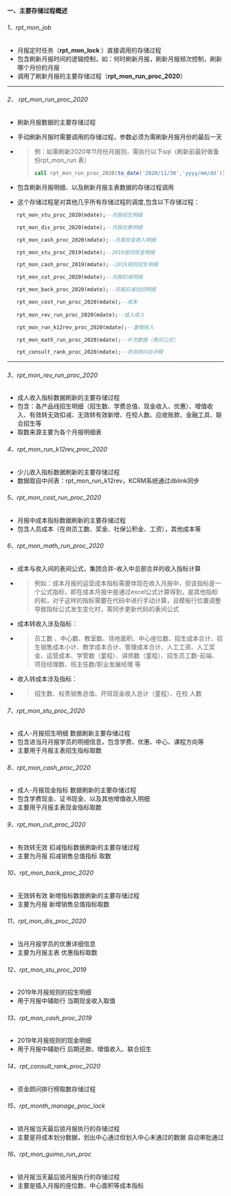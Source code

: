 #### 一、主要存储过程概述

######   1、rpt_mon_job 

- 月报定时任务（**rpt_mon_lock** ）直接调用的存储过程 
- 包含刷新月报时间的逻辑控制，如：何时刷新月报，刷新月报频次控制，刷新哪个月份的月报
- 调用了刷新月报的主要存储过程（**rpt_mon_run_proc_2020**）

----

###### 2、 rpt_mon_run_proc_2020 

- 刷新月报数据的主要存储过程

- 手动刷新月报时需要调用的存储过程，参数必须为需刷新月报月份的最后一天

- > 例：如需刷新2020年11月份月报则，需执行以下sql（刷新前最好做备份rpt_mon_run 表）
  >
  > ```sql
  > call rpt_mon_run_proc_2020(to_date('2020/11/30','yyyy/mm/dd'));
  > ```

- 包含刷新月报明细、以及刷新月报主表数据的存储过程调用

- 这个存储过程是对其他几乎所有存储过程的调度,包含以下存储过程：

```sql
   rpt_mon_stu_proc_2020(mdate);--月报招生明细

   rpt_mon_dis_proc_2020(mdate);--月报优惠明细

   rpt_mon_cash_proc_2020(mdate);--月报现金收入明细

   rpt_mon_stu_proc_2019(mdate);--2019规则现金明细

   rpt_mon_cash_proc_2019(mdate);--2019规则招生明细

   rpt_mon_cut_proc_2020(mdate);--月报扣减明细

   rpt_mon_back_proc_2020(mdate);--月报扣减找回明细
```

```sql
   rpt_mon_cost_run_proc_2020(mdate);--成本
   
   rpt_mon_rev_run_proc_2020(mdate);--成人收入

   rpt_mon_run_k12rev_proc_2020(mdate);--童程收入

   rpt_mon_math_run_proc_2020(mdate);--补充数据（表间公式）

   rpt_consult_rank_proc_2020(mdate);--咨询顾问总评榜
```

----

###### 3、rpt_mon_rev_run_proc_2020

- 成人收入指标数据刷新的主要存储过程
- 包含：各产品线招生明细（招生数、学费总值、现金收入、优惠）、增值收入、有效转无效扣减、无效转有效新增、在校人数、应收账款、金融工具、联合招生等
- 取数来源主要为各个月报明细表

###### 4、rpt_mon_run_k12rev_proc_2020

- 少儿收入指标数据刷新的主要存储过程
- 数据取自中间表：rpt_mon_run_k12rev，KCRM系统通过dblink同步

###### 5、rpt_mon_cost_run_proc_2020

- 月报中成本指标数据刷新的主要存储过程
- 包含人员成本（在岗员工数、奖金、社保公积金、工资），其他成本等

###### 6、rpt_mon_math_run_proc_2020

- 成本与收入间的表间公式，集团合并-收入中总部合并的收入指标计算

- >  例如：成本月报的运营成本指标需要体现在收入月报中，但该指标是一个公式指标，即在成本月报中是通过excel公式计算得到，是其他指标的和，对于这样的指标需要在代码中进行手动计算，且模板行位置调整导致指标公式发生变化时，需同步更新代码的表间公式

- 成本转收入涉及指标：

- > 员工数 、中心数、教室数、场地面积、中心座位数、招生成本合计、招生销售成本小计、教学成本合计、管理成本合计、人工工资、人工奖金、运营成本、学管数（童程）、讲师数（童程）、招生员工数-前端、项目经理数、班主任数/职业发展经理 等

- 收入转成本涉及指标：

- > 招生数、权责销售总值、开班现金收入总计（童程）、在校 人数

###### 7、rpt_mon_stu_proc_2020

- 成人-月报招生明细 数据刷新主要存储过程
- 包含进当月月报学员的明细信息，包含学费、优惠、中心、课程方向等
- 主要用于月报主表招生指标取数 

###### 8、rpt_mon_cash_proc_2020

- 成人-月报现金指标 数据刷新的主要存储过程
- 包含学费现金、证书现金、以及其他增值收入明细
- 主要用于月报主表现金指标取数 

###### 9、rpt_mon_cut_proc_2020

- 有效转无效 扣减指标数据刷新的主要存储过程
- 主要为月报 扣减销售总值指标 取数

###### 10、rpt_mon_back_proc_2020

- 无效转有效 新增指标数据刷新的主要存储过程
- 主要为月报 新增销售总值指标取数

###### 11、rpt_mon_dis_proc_2020

- 当月月报学员的优惠详细信息
- 主要为月报主表 优惠指标取数

###### 12、rpt_mon_stu_proc_2019

- 2019年月报规则的招生明细
- 用于月报中辅助行 当期现金收入取值

###### 13、rpt_mon_cash_proc_2019

- 2019年月报规则的现金明细
- 用于月报中辅助行 后期还款、增值收入、联合招生

###### 14、rpt_consult_rank_proc_2020

- 资金顾问排行榜取数存储过程

###### 15、rpt_month_manage_proc_lock

- 锁月报当天最后锁月报执行的存储过程
- 主要是将成本划分数据，划出中心通过但划入中心未通过的数据 自动审批通过

###### 16、rpt_mon_guimo_run_proc

- 锁月报当天最后锁月报执行的存储过程
- 主要是插入月报的座位数、中心面积等成本指标

